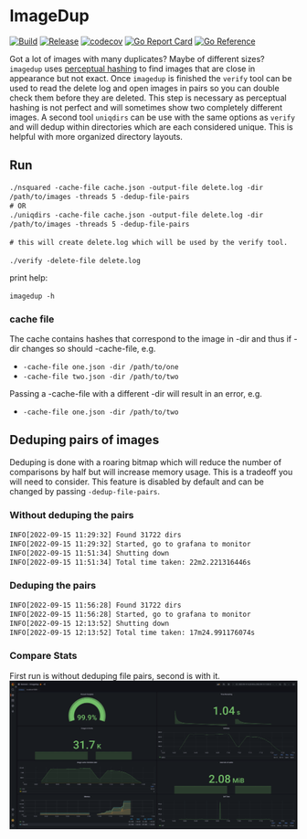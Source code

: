 # ImageDup
[![Build](https://github.com/kmulvey/imagedup/actions/workflows/build.yml/badge.svg)](https://github.com/kmulvey/imagedup/actions/workflows/build.yml) [![Release](https://github.com/kmulvey/imagedup/actions/workflows/release.yml/badge.svg)](https://github.com/kmulvey/imagedup/actions/workflows/release.yml) [![codecov](https://codecov.io/gh/kmulvey/imagedup/branch/main/graph/badge.svg?token=wp6NcwDC5k)](https://codecov.io/gh/kmulvey/imagedup) [![Go Report Card](https://goreportcard.com/badge/github.com/kmulvey/imagedup/v2)](https://goreportcard.com/report/github.com/kmulvey/imagedup/v2) [![Go Reference](https://pkg.go.dev/badge/github.com/kmulvey/imagedup.svg)](https://pkg.go.dev/github.com/kmulvey/imagedup/v2)

Got a lot of images with many duplicates? Maybe of different sizes? `imagedup` uses [perceptual hashing](https://en.wikipedia.org/wiki/Perceptual_hashing) to find images that are close in appearance but not exact. Once `imagedup` is finished the `verify` tool can be used to read the delete log and open images in pairs so you can double check them before they are deleted. This step is necessary as perceptual hashing is not perfect and will sometimes show two completely different images.  A second tool `uniqdirs` can be use with the same options as `verify` and will dedup within directories which are each considered unique. This is helpful with more organized directory layouts.

## Run
```
./nsquared -cache-file cache.json -output-file delete.log -dir /path/to/images -threads 5 -dedup-file-pairs 
# OR
./uniqdirs -cache-file cache.json -output-file delete.log -dir /path/to/images -threads 5 -dedup-file-pairs

# this will create delete.log which will be used by the verify tool.

./verify -delete-file delete.log
```
print help:

`imagedup -h`

### cache file
The cache contains hashes that correspond to the image in -dir and thus if -dir changes so should -cache-file, e.g.
- `-cache-file one.json -dir /path/to/one`
- `-cache-file two.json -dir /path/to/two`

Passing a -cache-file with a different -dir will result in an error, e.g.
- `-cache-file one.json -dir /path/to/two`

## Deduping pairs of images
Deduping is done with a roaring bitmap which will reduce the number of comparisons by half but will increase memory usage. This is a tradeoff you will need to consider. This feature is disabled by default and can be changed by passing `-dedup-file-pairs`.

### Without deduping the pairs
```
INFO[2022-09-15 11:29:32] Found 31722 dirs                             
INFO[2022-09-15 11:29:32] Started, go to grafana to monitor            
INFO[2022-09-15 11:51:34] Shutting down                                
INFO[2022-09-15 11:51:34] Total time taken: 22m2.221316446s   
```

### Deduping the pairs
```
INFO[2022-09-15 11:56:28] Found 31722 dirs                             
INFO[2022-09-15 11:56:28] Started, go to grafana to monitor            
INFO[2022-09-15 12:13:52] Shutting down                                
INFO[2022-09-15 12:13:52] Total time taken: 17m24.991176074s 
```
### Compare Stats
First run is without deduping file pairs, second is with it. 
![grafana screenshot](grafana/dedup-vs-not.png "grafana screenshot")

